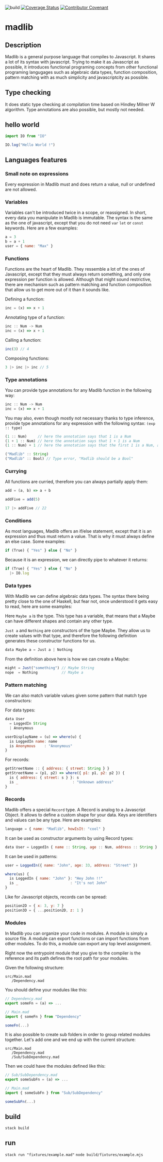 ![build](https://github.com/open-sorcerers/madlib/workflows/build/badge.svg)
[![Coverage Status](https://coveralls.io/repos/github/open-sorcerers/madlib/badge.svg?branch=master)](https://coveralls.io/github/open-sorcerers/madlib?branch=master)
[![Contributor Covenant](https://img.shields.io/badge/Contributor%20Covenant-v2.0%20adopted-ff69b4.svg)](code_of_conduct.md) 

# madlib

## Description
Madlib is a general purpose language that compiles to Javascript. It shares a lot of its syntax with javascript. Trying to make it as Javascript as possible, it introduces functional programing concepts from other functional programing langugages such as algebraic data types, function composition, pattern matching with as much simplicity and javascriptcity as possible.


## Type checking
It does static type checking at compilation time based on Hindley Milner W algorithm. Type annotations are also possible, but mostly not needed. 

## hello world

```javascript
import IO from "IO"

IO.log("Hello World !")
```

## Languages features

### Small note on expressions
Every expression in Madlib must and does return a value, null or undefined are not allowed.

### Variables
Variables can't be introduced twice in a scope, or reassigned. In short, every data you manipulate in Madlib is immutable. The syntax is the same as the one of javascript, except that you do not need `var` `let` or `const` keywords. Here are a few examples:

```javascript
a = 3
b = a + 1
user = { name: "Max" }
```

### Functions
Functions are the heart of Madlib. They ressemble a lot of the ones of Javascript, except that they must always return something, and only one expression per function is allowed. Although that might sound restrictive, there are mechanism such as pattern matching and function composition that allow us to get more out of it than it sounds like.

Defining a function:
```javascript
inc = (x) => x + 1
```

Annotating type of a function:
```javascript
inc :: Num -> Num
inc = (x) => x + 1
```

Calling a function:
```javascript
inc(3) // 4
```

Composing functions:
```javascript
3 |> inc |> inc // 5
```

### Type annotations
You can provide type annotations for any Madlib function in the following way:
```javascript
inc :: Num -> Num
inc = (x) => x + 1
```

You may also, even though mostly not necessary thanks to type inference, provide type annotations for any expression with the following syntax: `(exp :: type)`
```javascript
(1 :: Num)     // here the annotation says that 1 is a Num
(1 + 1 :: Num) // here the annotation says that 1 + 1 is a Num
(1 :: Num) + 1 // here the annotation says that the first 1 is a Num, and lets the type checker figure out what the type of the second one is.

("Madlib" :: String)
("Madlib" :: Bool) // Type error, "Madlib should be a Bool"
```

### Currying
All functions are curried, therefore you can always partially apply them:
```javascript
add = (a, b) => a + b

addFive = add(5)

17 |> addFive // 22
```

### Conditions
As most languages, Madlib offers an if/else statement, except that it is an expression and thus must return a value. That is why it must always define an else case. Some examples:

```javascript
if (True) { "Yes" } else { "No" }
```

Because it is an expression, we can directly pipe to whatever it returns:

```javascript
if (True) { "Yes" } else { "No" }
  |> IO.log
```

### Data types
With Madlib we can define algebraic data types. The syntax there being pretty close to the one of Haskell, but fear not, once understood it gets easy to read, here are some examples:

Here `Maybe a` is the type. This type has a variable, that means that a Maybe can have different shapes and contain any other type.

`Just a` and `Nothing` are constructors of the type Maybe. They allow us to create values with that type, and therefore the following definition generates these constructor functions for us.
```javascript
data Maybe a = Just a | Nothing
```

From the definition above here is how we can create a Maybe:
```javascript
might = Just("something") // Maybe String
nope  = Nothing           // Maybe a
```

### Pattern matching
We can also match variable values given some pattern that match type constructors:

For data types:
```javascript
data User
  = LoggedIn String
  | Anonymous

userDisplayName = (u) => where(u) {
  is LoggedIn name: name
  is Anonymous    : "Anonymous"
}
```

For records:
```javascript
getStreetName :: { address: { street: String } }
getStreetName = (p1, p2) => where({ p1: p1, p2: p2 }) {
  is { address: { street: s } }: s
  is _                         : "Unknown address"
}
```

### Records
Madlib offers a special `Record` type. A Record is analog to a Javascript Object. It allows to define a custom shape for your data. Keys are identifiers and values can be any type. Here are examples:

```javascript
language = { name: "Madlib", howIsIt: "cool" }
```

It can be used as constructor arguments by using Record types:
```javascript
data User = LoggedIn { name :: String, age :: Num, address :: String }
```

It can be used in patterns:
```javascript
user = LoggedIn({ name: "John", age: 33, address: "Street" })

where(us) {
  is LoggedIn { name: "John" }: "Hey John !!"
  is _                        : "It's not John"
}
```

Like for Javascript objects, records can be spread:
```javascript
position2D = { x: 3, y: 7 }
position3D = { ...position2D, z: 1 }
```


### Modules
In Madlib you can organize your code in modules. A module is simply a source file. A module can export functions or can import functions from other modules. To do this, a module can export any top level assignment.

Right now the entrypoint module that you give to the compiler is the reference and its path defines the root path for your modules.

Given the following structure:
```
src/Main.mad
   /Dependency.mad
```
You should define your modules like this:
```javascript
// Dependency.mad
export someFn = (a) => ...

// Main.mad
import { someFn } from "Dependency"

someFn(...)
```

It is also possible to create sub folders in order to group related modules together. Let's add one and we end up with the current structure:

```
src/Main.mad
   /Dependency.mad
   /Sub/SubDependency.mad
```

Then we could have the modules defined like this:
```javascript
// Sub/SubDependency.mad
export someSubFn = (a) => ...

// Main.mad
import { someSubFn } from "Sub/SubDependency"

someSubFn(...)
```

## build

`stack build`

## run

`stack run "fixtures/example.mad"`
`node build/fixtures/example.mjs`
